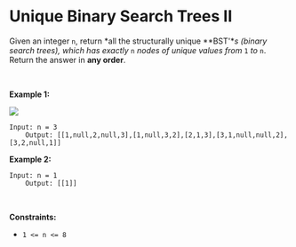 # Unique Binary Search Trees II


Given an integer `n`, return *all the structurally unique **BST'**s
(binary search trees), which has exactly* `n` *nodes of unique values
from* `1` *to* `n`. Return the answer in **any order**.

 

**Example 1:**

![](https://assets.leetcode.com/uploads/2021/01/18/uniquebstn3.jpg)

    Input: n = 3
        Output: [[1,null,2,null,3],[1,null,3,2],[2,1,3],[3,1,null,null,2],[3,2,null,1]]
        

**Example 2:**

    Input: n = 1
        Output: [[1]]
        

 

**Constraints:**

- `1 <= n <= 8`
